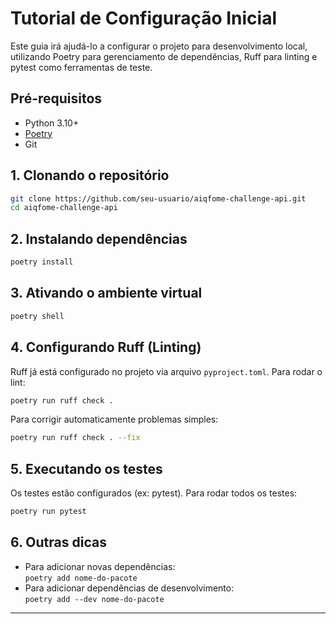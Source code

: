 # Tutorial de Configuração Inicial

Este guia irá ajudá-lo a configurar o projeto para desenvolvimento local, utilizando Poetry para gerenciamento de dependências, Ruff para linting e pytest como ferramentas de teste.

## Pré-requisitos

- Python 3.10+
- [Poetry](https://python-poetry.org/docs/#installation)
- Git

## 1. Clonando o repositório

```bash
git clone https://github.com/seu-usuario/aiqfome-challenge-api.git
cd aiqfome-challenge-api
```

## 2. Instalando dependências

```bash
poetry install
```

## 3. Ativando o ambiente virtual

```bash
poetry shell
```

## 4. Configurando Ruff (Linting)

Ruff já está configurado no projeto via arquivo `pyproject.toml`. Para rodar o lint:

```bash
poetry run ruff check .
```

Para corrigir automaticamente problemas simples:

```bash
poetry run ruff check . --fix
```

## 5. Executando os testes

Os testes estão configurados (ex: pytest). Para rodar todos os testes:

```bash
poetry run pytest
```

## 6. Outras dicas

- Para adicionar novas dependências:  
    `poetry add nome-do-pacote`
- Para adicionar dependências de desenvolvimento:  
    `poetry add --dev nome-do-pacote`

---